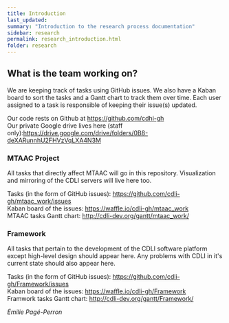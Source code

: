 ```yaml
---
title: Introduction
last_updated:
summary: "Introduction to the research process documentation"
sidebar: research
permalink: research_introduction.html
folder: research
---
```

## What is the team working on?
We are keeping track of tasks using GitHub issues. We also have a Kaban board to sort the tasks and a Gantt chart to track them over time. Each user assigned to a task is responsible of keeping their issue(s) updated.

Our code rests on Github at <https://github.com/cdhi-gh>  
Our private Google drive lives here (staff only):<https://drive.google.com/drive/folders/0B8-deXARunnhU2FHVzVqLXA4N3M>  

### MTAAC Project
All tasks that directly affect MTAAC will go in this repository. Visualization and mirroring of the CDLI servers will live here too.

Tasks (in the form of GitHub issues): <https://github.com/cdli-gh/mtaac_work/issues>  
Kaban board of the issues: <https://waffle.io/cdli-gh/mtaac_work>  
MTAAC tasks Gantt chart: <http://cdli-dev.org/gantt/mtaac_work/>  

### Framework
All tasks that pertain to the development of the CDLI software platform except high-level design should appear here. Any problems with CDLI in it's current state should also appear here.

Tasks (in the form of GitHub issues): <https://github.com/cdli-gh/Framework/issues>  
Kaban board of the issues: <https://waffle.io/cdli-gh/Framework>  
Framwork tasks Gantt chart: <http://cdli-dev.org/gantt/Framework/>  




*Émilie Pagé-Perron*
